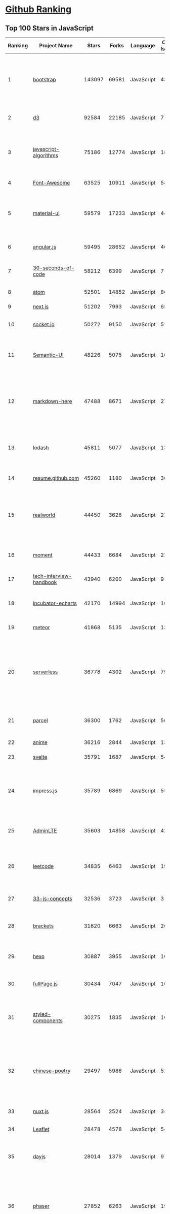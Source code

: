 [Github Ranking](../README.md)
==========

## Top 100 Stars in JavaScript

| Ranking | Project Name | Stars | Forks | Language | Open Issues | Description | Last Commit |
| ------- | ------------ | ----- | ----- | -------- | ----------- | ----------- | ----------- |
| 1 | [bootstrap](https://github.com/twbs/bootstrap) | 143097 | 69581 | JavaScript | 431 | The most popular HTML, CSS, and JavaScript framework for developing responsive, mobile first projects on the web. | 2020-07-25T15:25:50Z |
| 2 | [d3](https://github.com/d3/d3) | 92584 | 22185 | JavaScript | 7 | Bring data to life with SVG, Canvas and HTML. :bar_chart::chart_with_upwards_trend::tada: | 2020-06-04T22:59:04Z |
| 3 | [javascript-algorithms](https://github.com/trekhleb/javascript-algorithms) | 75186 | 12774 | JavaScript | 189 | 📝 Algorithms and data structures implemented in JavaScript with explanations and links to further readings | 2020-07-26T11:25:59Z |
| 4 | [Font-Awesome](https://github.com/FortAwesome/Font-Awesome) | 63525 | 10911 | JavaScript | 5427 | The iconic SVG, font, and CSS toolkit | 2020-07-15T21:34:43Z |
| 5 | [material-ui](https://github.com/mui-org/material-ui) | 59579 | 17233 | JavaScript | 446 | React components for faster and easier web development. Build your own design system, or start with Material Design. | 2020-07-26T22:28:48Z |
| 6 | [angular.js](https://github.com/angular/angular.js) | 59495 | 28652 | JavaScript | 465 | AngularJS - HTML enhanced for web apps! | 2020-07-16T16:32:21Z |
| 7 | [30-seconds-of-code](https://github.com/30-seconds/30-seconds-of-code) | 58212 | 6399 | JavaScript | 7 | Short JavaScript code snippets for all your development needs | 2020-07-25T19:06:37Z |
| 8 | [atom](https://github.com/atom/atom) | 52501 | 14852 | JavaScript | 861 | :atom: The hackable text editor | 2020-07-26T14:03:20Z |
| 9 | [next.js](https://github.com/vercel/next.js) | 51202 | 7993 | JavaScript | 651 | The React Framework | 2020-07-27T00:33:11Z |
| 10 | [socket.io](https://github.com/socketio/socket.io) | 50272 | 9150 | JavaScript | 517 | Realtime application framework (Node.JS server) | 2020-07-09T09:33:52Z |
| 11 | [Semantic-UI](https://github.com/Semantic-Org/Semantic-UI) | 48226 | 5075 | JavaScript | 1008 | Semantic is a UI component framework based around useful principles from natural language. | 2020-05-27T01:00:19Z |
| 12 | [markdown-here](https://github.com/adam-p/markdown-here) | 47488 | 8671 | JavaScript | 276 | Google Chrome, Firefox, and Thunderbird extension that lets you write email in Markdown and render it before sending. | 2020-07-16T15:35:27Z |
| 13 | [lodash](https://github.com/lodash/lodash) | 45811 | 5077 | JavaScript | 137 | A modern JavaScript utility library delivering modularity, performance, & extras. | 2020-07-26T11:42:01Z |
| 14 | [resume.github.com](https://github.com/resume/resume.github.com) | 45260 | 1180 | JavaScript | 36 | Resumes generated using the GitHub informations | 2020-05-07T16:36:39Z |
| 15 | [realworld](https://github.com/gothinkster/realworld) | 44450 | 3628 | JavaScript | 231 | "The mother of all demo apps" — Exemplary fullstack Medium.com clone powered by React, Angular, Node, Django, and many more 🏅 | 2020-07-26T16:49:20Z |
| 16 | [moment](https://github.com/moment/moment) | 44433 | 6684 | JavaScript | 228 | Parse, validate, manipulate, and display dates in javascript. | 2020-07-22T14:37:53Z |
| 17 | [tech-interview-handbook](https://github.com/yangshun/tech-interview-handbook) | 43940 | 6200 | JavaScript | 9 | 💯 Materials to help you rock your next coding interview | 2020-07-18T16:56:20Z |
| 18 | [incubator-echarts](https://github.com/apache/incubator-echarts) | 42170 | 14994 | JavaScript | 1685 | A powerful, interactive charting and visualization library for browser | 2020-07-27T02:23:28Z |
| 19 | [meteor](https://github.com/meteor/meteor) | 41868 | 5135 | JavaScript | 139 | Meteor, the JavaScript App Platform | 2020-07-24T13:05:34Z |
| 20 | [serverless](https://github.com/serverless/serverless) | 36778 | 4302 | JavaScript | 799 | ⚡ Serverless Framework – Build web, mobile and IoT applications with serverless architectures using AWS Lambda, Azure Functions, Google CloudFunctions & more! –  | 2020-07-25T11:47:16Z |
| 21 | [parcel](https://github.com/parcel-bundler/parcel) | 36300 | 1762 | JavaScript | 562 | 📦🚀 Blazing fast, zero configuration web application bundler | 2020-07-26T18:52:35Z |
| 22 | [anime](https://github.com/juliangarnier/anime) | 36216 | 2844 | JavaScript | 136 | JavaScript animation engine | 2020-07-24T15:59:38Z |
| 23 | [svelte](https://github.com/sveltejs/svelte) | 35791 | 1687 | JavaScript | 542 | Cybernetically enhanced web apps | 2020-07-25T19:16:42Z |
| 24 | [impress.js](https://github.com/impress/impress.js) | 35789 | 6869 | JavaScript | 55 | It's a presentation framework based on the power of CSS3 transforms and transitions in modern browsers and inspired by the idea behind prezi.com. | 2020-07-17T07:53:36Z |
| 25 | [AdminLTE](https://github.com/ColorlibHQ/AdminLTE) | 35603 | 14858 | JavaScript | 42 | AdminLTE - Free admin dashboard template based on Bootstrap 4 | 2020-07-25T21:51:16Z |
| 26 | [leetcode](https://github.com/azl397985856/leetcode) | 34835 | 6463 | JavaScript | 19 |  LeetCode Solutions: A Record of My Problem Solving Journey.( leetcode题解，记录自己的leetcode解题之路。) | 2020-07-25T02:08:51Z |
| 27 | [33-js-concepts](https://github.com/leonardomso/33-js-concepts) | 32536 | 3723 | JavaScript | 3 | 📜 33 concepts every JavaScript developer should know. | 2020-07-26T15:39:15Z |
| 28 | [brackets](https://github.com/adobe/brackets) | 31620 | 6663 | JavaScript | 2686 | An open source code editor for the web, written in JavaScript, HTML and CSS. | 2020-07-20T14:17:55Z |
| 29 | [hexo](https://github.com/hexojs/hexo) | 30887 | 3955 | JavaScript | 101 | A fast, simple & powerful blog framework, powered by Node.js. | 2020-07-26T10:05:43Z |
| 30 | [fullPage.js](https://github.com/alvarotrigo/fullPage.js) | 30434 | 7047 | JavaScript | 160 | fullPage plugin by Alvaro Trigo. Create full screen pages fast and simple | 2020-07-10T17:00:05Z |
| 31 | [styled-components](https://github.com/styled-components/styled-components) | 30275 | 1835 | JavaScript | 166 | Visual primitives for the component age. Use the best bits of ES6 and CSS to style your apps without stress 💅 | 2020-07-23T19:10:55Z |
| 32 | [chinese-poetry](https://github.com/chinese-poetry/chinese-poetry) | 29497 | 5986 | JavaScript | 51 | The most comprehensive database of Chinese poetry 🧶最全中华古诗词数据库,  唐宋两朝近一万四千古诗人,  接近5.5万首唐诗加26万宋诗.  两宋时期1564位词人，21050首词。   | 2020-06-08T02:28:37Z |
| 33 | [nuxt.js](https://github.com/nuxt/nuxt.js) | 28564 | 2524 | JavaScript | 345 | The Intuitive Vue Framework | 2020-07-27T00:16:56Z |
| 34 | [Leaflet](https://github.com/Leaflet/Leaflet) | 28478 | 4578 | JavaScript | 547 |  :leaves: JavaScript library for mobile-friendly interactive maps | 2020-07-23T06:54:11Z |
| 35 | [dayjs](https://github.com/iamkun/dayjs) | 28014 | 1379 | JavaScript | 97 | ⏰ Day.js 2KB immutable date library alternative to Moment.js with the same modern API | 2020-07-25T14:31:43Z |
| 36 | [phaser](https://github.com/photonstorm/phaser) | 27852 | 6263 | JavaScript | 192 | Phaser is a fun, free and fast 2D game framework for making HTML5 games for desktop and mobile web browsers, supporting Canvas and WebGL rendering. | 2020-07-24T15:50:16Z |
| 37 | [awesome-react-native](https://github.com/jondot/awesome-react-native) | 27694 | 3445 | JavaScript | 48 | Awesome React Native components, news, tools, and learning material! | 2020-07-22T20:10:34Z |
| 38 | [backbone](https://github.com/jashkenas/backbone) | 27652 | 5644 | JavaScript | 95 | Give your JS App some Backbone with Models, Views, Collections, and Events | 2020-05-19T16:52:55Z |
| 39 | [preact](https://github.com/preactjs/preact) | 26752 | 1470 | JavaScript | 177 | ⚛️ Fast 3kB React alternative with the same modern API. Components & Virtual DOM. | 2020-07-26T06:23:27Z |
| 40 | [taro](https://github.com/NervJS/taro) | 26431 | 3221 | JavaScript | 693 | 开放式跨端跨框架解决方案，支持使用 React/Vue/Nerv 等框架来开发微信/京东/百度/支付宝/字节跳动/ QQ 小程序/H5 等应用。  https://taro.jd.com/ | 2020-07-27T02:44:21Z |
| 41 | [react-boilerplate](https://github.com/react-boilerplate/react-boilerplate) | 25966 | 5417 | JavaScript | 39 | :fire: A highly scalable, offline-first foundation with the best developer experience and a focus on performance and best practices. | 2020-07-15T20:11:24Z |
| 42 | [vue-cli](https://github.com/vuejs/vue-cli) | 25885 | 4883 | JavaScript | 565 | 🛠️ Standard Tooling for Vue.js Development | 2020-07-24T12:04:41Z |
| 43 | [slick](https://github.com/kenwheeler/slick) | 25819 | 5318 | JavaScript | 1200 | the last carousel you'll ever need | 2020-07-26T00:39:52Z |
| 44 | [underscore](https://github.com/jashkenas/underscore) | 25428 | 5536 | JavaScript | 55 | JavaScript's utility _ belt | 2020-07-26T21:52:35Z |
| 45 | [500lines](https://github.com/aosabook/500lines) | 25270 | 5627 | JavaScript | 49 | 500 Lines or Less | 2019-12-20T00:57:11Z |
| 46 | [select2](https://github.com/select2/select2) | 24581 | 6006 | JavaScript | 48 | Select2 is a jQuery based replacement for select boxes. It supports searching, remote data sets, and infinite scrolling of results. | 2020-07-22T00:19:26Z |
| 47 | [nylas-mail](https://github.com/nylas/nylas-mail) | 24524 | 1409 | JavaScript | 1034 | :love_letter: An extensible desktop mail app built on the modern web.  Forks welcome! | 2019-10-20T16:05:11Z |
| 48 | [Modernizr](https://github.com/Modernizr/Modernizr) | 24462 | 3042 | JavaScript | 175 | Modernizr is a JavaScript library that detects HTML5 and CSS3 features in the user’s browser. | 2020-07-23T14:13:36Z |
| 49 | [faker.js](https://github.com/Marak/faker.js) | 24359 | 2017 | JavaScript | 308 | generate massive amounts of realistic fake data in Node.js and the browser | 2020-07-20T16:51:59Z |
| 50 | [swiper](https://github.com/nolimits4web/swiper) | 24308 | 9045 | JavaScript | 171 | Most modern mobile touch slider with hardware accelerated transitions | 2020-07-23T18:10:23Z |
| 51 | [uni-app](https://github.com/dcloudio/uni-app) | 23862 | 2152 | JavaScript | 509 | uni-app 是使用 Vue 语法开发小程序、H5、App的统一框架 | 2020-07-26T13:51:09Z |
| 52 | [postcss](https://github.com/postcss/postcss) | 22935 | 1241 | JavaScript | 13 | Transforming styles with JS plugins | 2020-07-25T03:11:54Z |
| 53 | [marked](https://github.com/markedjs/marked) | 22914 | 2850 | JavaScript | 87 | A markdown parser and compiler. Built for speed. | 2020-07-22T14:21:17Z |
| 54 | [uppy](https://github.com/transloadit/uppy) | 22885 | 1358 | JavaScript | 119 | The next open source file uploader for web browsers :dog:  | 2020-07-26T13:45:36Z |
| 55 | [Motrix](https://github.com/agalwood/Motrix) | 22342 | 2820 | JavaScript | 235 | A full-featured download manager. | 2020-07-26T13:06:20Z |
| 56 | [webtorrent](https://github.com/webtorrent/webtorrent) | 22303 | 2186 | JavaScript | 187 | ⚡️ Streaming torrent client for the web | 2020-07-17T04:49:47Z |
| 57 | [mobx](https://github.com/mobxjs/mobx) | 22193 | 1410 | JavaScript | 16 | Simple, scalable state management. | 2020-07-26T20:23:01Z |
| 58 | [particles.js](https://github.com/VincentGarreau/particles.js) | 22175 | 3816 | JavaScript | 309 | A lightweight JavaScript library for creating particles | 2020-07-17T12:28:20Z |
| 59 | [cypress](https://github.com/cypress-io/cypress) | 22056 | 1318 | JavaScript | 1294 | Fast, easy and reliable testing for anything that runs in a browser. | 2020-07-27T01:17:10Z |
| 60 | [sheetjs](https://github.com/SheetJS/sheetjs) | 22046 | 5661 | JavaScript | 388 | :green_book: SheetJS Community Edition -- Spreadsheet Data Toolkit | 2020-07-23T02:00:56Z |
| 61 | [ace](https://github.com/ajaxorg/ace) | 21846 | 4746 | JavaScript | 735 | Ace (Ajax.org Cloud9 Editor) | 2020-07-22T22:35:06Z |
| 62 | [hammer.js](https://github.com/hammerjs/hammer.js) | 21527 | 2607 | JavaScript | 292 | A javascript library for multi-touch gestures :// You can touch this | 2020-01-03T19:08:19Z |
| 63 | [ember.js](https://github.com/emberjs/ember.js) | 21501 | 4211 | JavaScript | 335 | Ember.js - A JavaScript framework for creating ambitious web applications | 2020-07-26T22:50:23Z |
| 64 | [lottie-web](https://github.com/airbnb/lottie-web) | 21466 | 2092 | JavaScript | 531 | Render After Effects animations natively on Web, Android and iOS, and React Native. http://airbnb.io/lottie/ | 2020-07-20T16:00:18Z |
| 65 | [sails](https://github.com/balderdashy/sails) | 21459 | 1883 | JavaScript | 421 | Realtime MVC Framework for Node.js | 2020-07-02T14:27:33Z |
| 66 | [nprogress](https://github.com/rstacruz/nprogress) | 21364 | 1706 | JavaScript | 120 | For slim progress bars like on YouTube, Medium, etc | 2020-04-23T15:24:47Z |
| 67 | [mongoose](https://github.com/Automattic/mongoose) | 21193 | 2859 | JavaScript | 333 | MongoDB object modeling designed to work in an asynchronous environment. | 2020-07-26T21:42:01Z |
| 68 | [nodemon](https://github.com/remy/nodemon) | 20990 | 1353 | JavaScript | 11 | Monitor for any changes in your node.js application and automatically restart the server - perfect for development | 2020-06-18T16:51:18Z |
| 69 | [monaco-editor](https://github.com/microsoft/monaco-editor) | 20888 | 1873 | JavaScript | 437 | A browser based code editor | 2020-07-16T01:50:43Z |
| 70 | [CodeMirror](https://github.com/codemirror/CodeMirror) | 20726 | 4349 | JavaScript | 379 | In-browser code editor | 2020-07-23T18:45:58Z |
| 71 | [react-select](https://github.com/JedWatson/react-select) | 20547 | 3545 | JavaScript | 328 | The Select Component for React.js | 2020-07-26T19:14:28Z |
| 72 | [octotree](https://github.com/ovity/octotree) | 20320 | 1718 | JavaScript | 37 | GitHub on steroids | 2020-07-02T23:21:18Z |
| 73 | [PhotoSwipe](https://github.com/dimsemenov/PhotoSwipe) | 20230 | 3047 | JavaScript | 581 | JavaScript image gallery for mobile and desktop, modular, framework independent | 2020-07-24T19:31:28Z |
| 74 | [react-starter-kit](https://github.com/kriasoft/react-starter-kit) | 20223 | 3993 | JavaScript | 500 | React Starter Kit — isomorphic web app boilerplate (Node.js, Express, GraphQL, React.js, Babel, PostCSS, Webpack, Browsersync) | 2020-07-17T02:44:07Z |
| 75 | [Awesome-Design-Tools](https://github.com/LisaDziuba/Awesome-Design-Tools) | 20054 | 1475 | JavaScript | 24 | The best design tools and plugins for everything 👉 | 2020-07-24T14:26:48Z |
| 76 | [dragula](https://github.com/bevacqua/dragula) | 19928 | 1793 | JavaScript | 240 | :ok_hand: Drag and drop so simple it hurts | 2020-06-27T15:55:22Z |
| 77 | [Daily-Interview-Question](https://github.com/Advanced-Frontend/Daily-Interview-Question) | 19841 | 2445 | JavaScript | 159 | 我是木易杨，公众号「高级前端进阶」作者，每天搞定一道前端大厂面试题，祝大家天天进步，一年后会看到不一样的自己。 | 2020-05-27T06:48:47Z |
| 78 | [react-redux](https://github.com/reduxjs/react-redux) | 19801 | 2863 | JavaScript | 30 | Official React bindings for Redux | 2020-07-25T19:15:11Z |
| 79 | [RxJS](https://github.com/Reactive-Extensions/RxJS) | 19736 | 2239 | JavaScript | 288 | The Reactive Extensions for JavaScript | 2018-04-18T20:17:39Z |
| 80 | [husky](https://github.com/typicode/husky) | 19708 | 693 | JavaScript | 182 | Git hooks made easy 🐶 woof! | 2020-07-15T20:46:05Z |
| 81 | [normalizr](https://github.com/paularmstrong/normalizr) | 19269 | 783 | JavaScript | 24 | Normalizes nested JSON according to a schema | 2020-07-17T02:10:15Z |
| 82 | [ramda](https://github.com/ramda/ramda) | 19203 | 1226 | JavaScript | 285 | :ram: Practical functional Javascript | 2020-07-22T13:56:22Z |
| 83 | [You-Dont-Need-jQuery](https://github.com/nefe/You-Dont-Need-jQuery) | 19149 | 1721 | JavaScript | 9 | Examples of how to do query, style, dom, ajax, event etc like jQuery with plain javascript. | 2020-02-27T21:41:11Z |
| 84 | [react-native-elements](https://github.com/react-native-elements/react-native-elements) | 19080 | 3909 | JavaScript | 68 | Cross Platform React Native UI Toolkit | 2020-07-26T16:55:31Z |
| 85 | [scrollreveal](https://github.com/jlmakes/scrollreveal) | 18904 | 2105 | JavaScript | 12 | Animate elements as they scroll into view. | 2020-07-15T07:54:59Z |
| 86 | [learnGitBranching](https://github.com/pcottle/learnGitBranching) | 18685 | 4428 | JavaScript | 31 | An interactive git visualization to challenge and educate! | 2020-07-16T20:28:13Z |
| 87 | [react-motion](https://github.com/chenglou/react-motion) | 18614 | 1003 | JavaScript | 178 | A spring that solves your animation problems. | 2020-07-16T22:45:18Z |
| 88 | [draft-js](https://github.com/facebook/draft-js) | 18490 | 2092 | JavaScript | 730 | A React framework for building text editors. | 2020-07-24T23:04:33Z |
| 89 | [nightmare](https://github.com/segmentio/nightmare) | 18455 | 1126 | JavaScript | 177 | A high-level browser automation library. | 2020-07-16T23:42:41Z |
| 90 | [es6tutorial](https://github.com/ruanyf/es6tutorial) | 18405 | 8104 | JavaScript | 1 | 《ECMAScript 6入门》是一本开源的 JavaScript 语言教程，全面介绍 ECMAScript 6 新增的语法特性。 | 2020-07-16T23:58:10Z |
| 91 | [commander.js](https://github.com/tj/commander.js) | 18330 | 1269 | JavaScript | 24 | node.js command-line interfaces made easy | 2020-07-25T09:25:26Z |
| 92 | [odoo](https://github.com/odoo/odoo) | 18200 | 12647 | JavaScript | 3135 | Odoo. Open Source Apps To Grow Your Business. | 2020-07-26T19:16:54Z |
| 93 | [OpenAPI-Specification](https://github.com/OAI/OpenAPI-Specification) | 18197 | 6658 | JavaScript | 462 | The OpenAPI Specification Repository | 2020-07-23T16:57:18Z |
| 94 | [docusaurus](https://github.com/facebook/docusaurus) | 18155 | 1999 | JavaScript | 161 | Easy to maintain open source documentation websites. | 2020-07-26T12:36:56Z |
| 95 | [ava](https://github.com/avajs/ava) | 18109 | 1253 | JavaScript | 84 | Node.js test runner that lets you develop with confidence 🚀 | 2020-07-26T16:15:08Z |
| 96 | [wtfjs](https://github.com/denysdovhan/wtfjs) | 18067 | 1177 | JavaScript | 60 | A list of funny and tricky JavaScript examples | 2020-07-16T09:04:55Z |
| 97 | [vue-devtools](https://github.com/vuejs/vue-devtools) | 17856 | 2810 | JavaScript | 270 | ⚙️ Browser devtools extension for debugging Vue.js applications. | 2020-07-24T11:11:21Z |
| 98 | [popmotion](https://github.com/Popmotion/popmotion) | 17745 | 640 | JavaScript | 19 | Simple animation libraries for delightful user interfaces | 2020-07-23T10:28:14Z |
| 99 | [passport](https://github.com/jaredhanson/passport) | 17697 | 1043 | JavaScript | 352 | Simple, unobtrusive authentication for Node.js. | 2020-07-03T00:55:52Z |
| 100 | [parse-server](https://github.com/parse-community/parse-server) | 17687 | 4351 | JavaScript | 119 | API server module for Node/Express | 2020-07-27T02:04:04Z |

